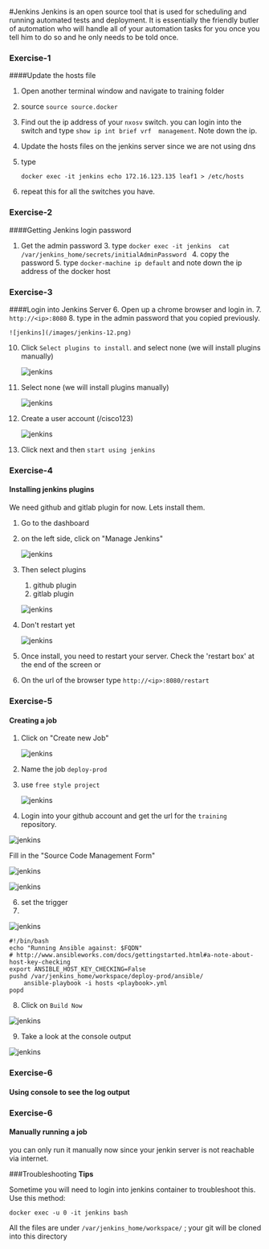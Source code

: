 #Jenkins
Jenkins is an open source tool that is used for scheduling and running automated tests and deployment.  It is essentially the friendly butler of automation who will handle all of your automation tasks for you once you tell him to do so and he only needs to be told once.

### Exercise-1
####Update the hosts file
1. Open another terminal window and navigate to training folder
2. source `source source.docker`
3. Find out the ip address of your `nxosv` switch.  you can login into the switch and type `show ip int brief vrf  management`.  Note down the ip.
4. Update the hosts files on the jenkins server  since we are not using dns
5. type

	`docker exec -it jenkins echo 172.16.123.135 leaf1 > /etc/hosts`
6. repeat this for all the switches you have.

### Exercise-2
####Getting Jenkins login password
1. Get the admin password
	3. type `docker exec -it jenkins  cat /var/jenkins_home/secrets/initialAdminPassword `
	4. copy the password
	5. type `docker-machine ip default` and note down the ip address of the docker host

### Exercise-3
####Login into Jenkins Server
6. Open up a chrome browser and login in.
7. `http://<ip>:8080`
8. type in the admin password that you copied previously.

	![jenkins](/images/jenkins-12.png)
10. Click `Select plugins to install`. and select none (we will install plugins manually)

	![jenkins](/images/jenkins-200.png)

11. Select none (we will install plugins manually)

	![jenkins](/images/jenkins-13.png)

12. Create a user account (<yourid>/cisco123)

	![jenkins](/images/jenkins-201.png)

13. Click next and then `start using jenkins`


### Exercise-4
#### Installing jenkins plugins

We need github and gitlab plugin for now.  Lets install them.

1. Go to the dashboard
2. on the left side, click on "Manage Jenkins"

	![jenkins](/images/jenkins-15.png)
3. Then select plugins
	1. github plugin
	2. gitlab plugin

	![jenkins](/images/jenkins-16.png)
5. Don't  restart yet

	![jenkins](/images/jenkins-17.png)
6. Once install, you need to restart your server. Check the 'restart box' at the end of the screen or
7. On the url of the browser type `http://<ip>:8080/restart`

### Exercise-5
#### Creating a job
1. Click on "Create new Job"

 	![jenkins](/images/jenkins-jobs-1.png)
3. Name the job `deploy-prod`
4. use `free style project`

	![jenkins](/images/jenkins-jobs-2.png)

5. Login into your github account and get the url for the `training` repository.

![jenkins](/images/jenkins-jobs-3.png)

Fill in the "Source Code Management Form"

![jenkins](/images/jenkins-jobs-4.png)

![jenkins](/images/jenkins-jobs-8.png)

6. set the trigger
7.
![jenkins](/images/jenkins-jobs-6.png)

```
#!/bin/bash
echo "Running Ansible against: $FQDN"
# http://www.ansibleworks.com/docs/gettingstarted.html#a-note-about-host-key-checking
export ANSIBLE_HOST_KEY_CHECKING=False
pushd /var/jenkins_home/workspace/deploy-prod/ansible/
    ansible-playbook -i hosts <playbook>.yml
popd

```

8. Click on `Build Now`

 ![jenkins](/images/jenkins-jobs-10.png)

9. Take a look at the console output

 ![jenkins](/images/jenkins-jobs-9.png)


### Exercise-6
#### Using console to see the log output


### Exercise-6
#### Manually running a job
you can only run it manually now since your jenkin server is not reachable via internet.




###Troubleshooting
**Tips**

Sometime you will need to login into jenkins container to troubleshoot this. Use this method:

`docker exec -u 0 -it jenkins bash`

All the files are under ``/var/jenkins_home/workspace/``  ; your git will be cloned into this directory
